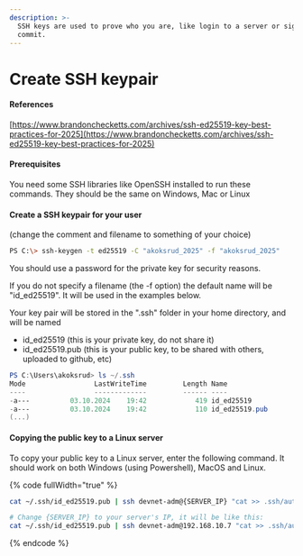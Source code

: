 ```yaml
---
description: >-
  SSH keys are used to prove who you are, like login to a server or sign a Git
  commit.
---
```


# Create SSH keypair

#### References

[https://www.brandonchecketts.com/archives/ssh-ed25519-key-best-practices-for-2025](https://www.brandonchecketts.com/archives/ssh-ed25519-key-best-practices-for-2025)

#### Prerequisites

You need some SSH libraries like OpenSSH installed to run these commands. They should be the same on Windows, Mac or Linux

#### Create a SSH keypair for your user

(change the comment and filename to something of your choice)

```bash
PS C:\> ssh-keygen -t ed25519 -C "akoksrud_2025" -f "akoksrud_2025"
```

You should use a password for the private key for security reasons.

If you do not specify a filename (the -f option) the default name will be "id\_ed25519". It will be used in the examples below.

Your key pair will be stored in the ".ssh" folder in your home directory, and will be named&#x20;

* id\_ed25519 (this is your private key, do not share it)
* id\_ed25519.pub (this is your public key, to be shared with others, uploaded to github, etc)

```powershell
PS C:\Users\akoksrud> ls ~/.ssh
Mode                 LastWriteTime         Length Name
----                 -------------         ------ ----
-a---          03.10.2024    19:42            419 id_ed25519
-a---          03.10.2024    19:42            110 id_ed25519.pub
(...)
```

#### Copying the public key to a Linux server

To copy your public key to a Linux server, enter the following command. It should work on both Windows (using Powershell), MacOS and Linux.&#x20;

{% code fullWidth="true" %}
```bash
cat ~/.ssh/id_ed25519.pub | ssh devnet-adm@{SERVER_IP} "cat >> .ssh/authorized_keys"

# Change {SERVER_IP} to your server's IP, it will be like this:
cat ~/.ssh/id_ed25519.pub | ssh devnet-adm@192.168.10.7 "cat >> .ssh/authorized_keys"
```
{% endcode %}

